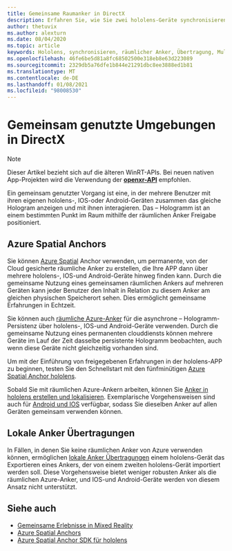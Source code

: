 ```yaml
---
title: Gemeinsame Raumanker in DirectX
description: Erfahren Sie, wie Sie zwei hololens-Geräte synchronisieren, indem Sie lokale und Azure-Anker in DirectX-Anwendungen freigeben.
author: thetuvix
ms.author: alexturn
ms.date: 08/04/2020
ms.topic: article
keywords: Hololens, synchronisieren, räumlicher Anker, Übertragung, Multiplayer, Ansicht, Szenario, Exemplarische Vorgehensweise, Beispielcode, Azure, räumliche Azure-Anker, ASA
ms.openlocfilehash: 46fe6be5d81a8fc68502500e318eb8e63d223089
ms.sourcegitcommit: 2329db5a76dfe1b844e21291dbc8ee3888ed1b81
ms.translationtype: MT
ms.contentlocale: de-DE
ms.lasthandoff: 01/08/2021
ms.locfileid: "98008530"
---
```

# <a name="shared-experiences-in-directx"></a>Gemeinsam genutzte Umgebungen in DirectX

> [!NOTE]
> Dieser Artikel bezieht sich auf die älteren WinRT-APIs.  Bei neuen nativen App-Projekten wird die Verwendung der **[openxr-API](../native/openxr-getting-started.md)** empfohlen.

Ein gemeinsam genutzter Vorgang ist eine, in der mehrere Benutzer mit ihren eigenen hololens-, IOS-oder Android-Geräten zusammen das gleiche Hologram anzeigen und mit ihnen interagieren. Das – Hologramm ist an einem bestimmten Punkt im Raum mithilfe der räumlichen Anker Freigabe positioniert.

## <a name="azure-spatial-anchors"></a>Azure Spatial Anchors

Sie können <a href="https://docs.microsoft.com/azure/spatial-anchors/overview" target="_blank">Azure Spatial</a> Anchor verwenden, um permanente, von der Cloud gesicherte räumliche Anker zu erstellen, die Ihre APP dann über mehrere hololens-, IOS-und Android-Geräte hinweg finden kann.  Durch die gemeinsame Nutzung eines gemeinsamen räumlichen Ankers auf mehreren Geräten kann jeder Benutzer den Inhalt in Relation zu diesem Anker am gleichen physischen Speicherort sehen.  Dies ermöglicht gemeinsame Erfahrungen in Echtzeit.

Sie können auch <a href="https://docs.microsoft.com/azure/spatial-anchors/overview" target="_blank">räumliche Azure-Anker</a> für die asynchrone – Hologramm-Persistenz über hololens-, IOS-und Android-Geräte verwenden.  Durch die gemeinsame Nutzung eines permanenten clouddiensts können mehrere Geräte im Lauf der Zeit dasselbe persistente Hologramm beobachten, auch wenn diese Geräte nicht gleichzeitig vorhanden sind.

Um mit der Einführung von freigegebenen Erfahrungen in der hololens-APP zu beginnen, testen Sie den Schnellstart mit den fünfminütigen <a href="https://docs.microsoft.com/azure/spatial-anchors/quickstarts/get-started-hololens" target="_blank">Azure Spatial Anchor hololens</a>.

Sobald Sie mit räumlichen Azure-Ankern arbeiten, können Sie <a href="https://docs.microsoft.com/azure/spatial-anchors/concepts/create-locate-anchors-cpp-winrt" target="_blank">Anker in hololens erstellen und lokalisieren</a>.  Exemplarische Vorgehensweisen sind auch für <a href="https://docs.microsoft.com/azure/spatial-anchors/create-locate-anchors-overview" target="_blank">Android und IOS</a> verfügbar, sodass Sie dieselben Anker auf allen Geräten gemeinsam verwenden können.

## <a name="local-anchor-transfers"></a>Lokale Anker Übertragungen

In Fällen, in denen Sie keine räumlichen Anker von Azure verwenden können, ermöglichen [lokale Anker Übertragungen](../../out-of-scope/local-anchor-transfers-in-directx.md) einem hololens-Gerät das Exportieren eines Ankers, der von einem zweiten hololens-Gerät importiert werden soll.  Diese Vorgehensweise bietet weniger robusten Anker als die räumlichen Azure-Anker, und IOS-und Android-Geräte werden von diesem Ansatz nicht unterstützt.

## <a name="see-also"></a>Siehe auch

* [Gemeinsame Erlebnisse in Mixed Reality](shared-experiences-in-mixed-reality.md)
* <a href="https://docs.microsoft.com/azure/spatial-anchors" target="_blank">Azure Spatial Anchors</a>
* <a href="https://docs.microsoft.com/cpp/api/spatial-anchors/winrt/" target="_blank">Azure Spatial Anchor SDK für hololens</a>